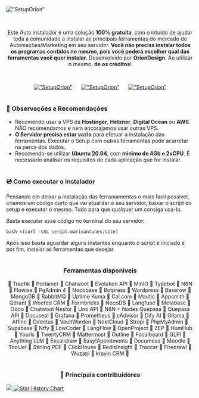 <img src="https://github.com/user-attachments/assets/f1381a28-79e2-4fea-984c-4440476cdcc2" alt=”SetupOrion”>


 
<p align="center">
  Este Auto instalador é uma solução <b>100% gratuita</b>, com o intuido de ajudar toda a comunidade a instalar as principais ferramentas do mercado de Automações/Marketing em seu servidor.
  <b>Você não precisa instalar todos os programas contidos no mesmo, pois você poderá escolher qual das ferramentas você quer instalar.</b>
  Desenvolvido por <b>OrionDesign</b>. Ao utilizar o mesmo, <b>de os créditos</b>!
</p>
 
<p align="center">
  <a href="https://oriondesign.art.br/whatsapp1"><img src="https://github.com/user-attachments/assets/d0f7867f-5890-4fbc-a76a-47e22bdfed0c" alt=”SetupOrion” ></a>     
  <a href="https://oriondesign.art.br/whatsapp1"><img src="https://github.com/user-attachments/assets/f2e217a1-ffc5-4c7d-98a9-bab5e98bb0c3" alt=”SetupOrion” ></a>     
  <a href="https://oriondesign.art.br/whatsapp2"><img src="https://github.com/user-attachments/assets/1609b3ef-4b35-4daa-9124-24d74edab49a" alt=”SetupOrion” ></a>
</p>



<h1></h1>
<h3>📌 Observações e Recomendações</h3>

- Recomendo usar a VPS da **Hostinger**, **Hetzner**, **Digital Ocean** ou **AWS**. NÃO recomendamos e nem encorajamos usar outras VPS.
- **O Servidor precisa estar vazio** para efetuar a instalação das ferramentas. Executar o Setup com outras ferramentas pode acarretar na perca dos dados.
- Recomenda-se utilizar **Ubuntu 20.04**, com **minimo de 4Gb e 2vCPU**. É necessario analisar os requisitos de cada aplicação que for instalar.

<h1></h1>
<h3>💿 Como executar o instalador</h3>
<p>Pensando em deixar a instalação das ferramamentas o mais facil possivel, criamos um código curto que vai atualizar o seu servidor, baixar o script do setup e executar o mesmo. Tudo para que qualquer um consiga usa-lo.</p>

<p>Basta executar esse código no terminal do seu servidor:</p>

```
bash <(curl -sSL script.marioantunes.site)
```
<p>Após isso basta aguardar alguns instantes enquanto o script é iniciado e por fim, instalar as ferramentas que desejar.</p>
<h1></h1>
<p></p>
<h3 align="center"><b>Ferramentas disponiveis</b></h3>
<p align="center">
  🔸 Traefik 🔸 Portainer 🔸 Chatwoot 🔸 Evolution API 🔸 MinIO 🔸 Typebot 🔸 N8N 🔸 Flowise 🔸 PgAdmin 4 🔸 Nocobase  🔸 Botpress  🔸 Wordpress 🔸 Baserow 🔸 MongoDB 🔸 RabbitMQ  🔸 Uptime Kuma 🔸 Cal.com 🔸 Mautic  🔸 Appsmith  🔸 Qdrant 🔸 Woofed CRM 🔸 Formbricks 🔸 NocoDB 🔸 Langfuse 🔸 Metabase 🔸 Odoo 🔸 Chatwoot Nestor 🔸 Uno API 🔸 N8N + Nodes Quepasa 🔸 Quepasa API 🔸 Docuseal 🔸 Grafana 🔸 Prometheus 🔸 cAdvisor 🔸 Dify AI 🔸 Ollama 🔸 Affine 🔸 Directus 🔸 VaultWarden 🔸 NextCloud 🔸 Strapi 🔸 PhpMyAdmin 🔸 Supabase 🔸 Ntfy 🔸 LowCoder  🔸 LangFlow 🔸 OpenProject 🔸 ZEP 🔸 HumHub  🔸 Yourls 🔸 TwentyCRM 🔸 Mattermost 🔸 Outline 🔸 Focalboard 🔸 GLPI 🔸 Anything LLM 🔸 Excalidraw 🔸 Easy!Apointments 🔸 Documeso 🔸 Moodle 🔸 ToolJet 🔸 Stirling PDF 🔸 ClickHouse 🔸 RedisInsight 🔸 Traccar 🔸 Firecrawl 🔸 Wuzapi 🔸 krayin CRM 🔸
</p>

<h1></h1>
<h3 align="center">📌 Principais contribuidores</h3>
<a align="center" href="https://github.com/oriondesign2015/setuporion/graphs/contributors">
  <img src="https://contrib.rocks/image?repo=oriondesign2015/setuporion" />
</a>

<a href="https://star-history.com/#oriondesign2015/SetupOrion&Date">
 <picture>
   <source media="(prefers-color-scheme: dark)" srcset="https://api.star-history.com/svg?repos=oriondesign2015/SetupOrion&type=Date&theme=dark" />
   <source media="(prefers-color-scheme: light)" srcset="https://api.star-history.com/svg?repos=oriondesign2015/SetupOrion&type=Date" />
   <img alt="Star History Chart" src="https://api.star-history.com/svg?repos=oriondesign2015/SetupOrion&type=Date" />
 </picture>
</a>

